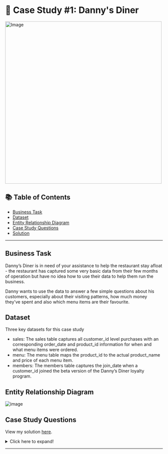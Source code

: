 # 🍜 Case Study #1: Danny's Diner 
<img src="https://user-images.githubusercontent.com/81607668/127727503-9d9e7a25-93cb-4f95-8bd0-20b87cb4b459.png" alt="Image" width="500" height="520">

## 📚 Table of Contents
- [Business Task](#business-task)
- [Dataset](#dataset)
- [Entity Relationship Diagram](#entity-relationship-diagram)
- [Case Study Questions](#case-study-questions)
- [Solution](https://github.com/naman2398/SQL-Casestudy/blob/main/Danny's%20Diner/Danny's%20Diner.md)


***

## Business Task
Danny’s Diner is in need of your assistance to help the restaurant stay afloat - the restaurant has captured some very basic data from their few months of operation but have no idea how to use their data to help them run the business.

Danny wants to use the data to answer a few simple questions about his customers, especially about their visiting patterns, how much money they’ve spent and also which menu items are their favourite. 

## Dataset
Three key datasets for this case study
- sales: The sales table captures all customer_id level purchases with an corresponding order_date and product_id information for when and what menu items were ordered.
- menu: The menu table maps the product_id to the actual product_name and price of each menu item.
- members: The members table captures the join_date when a customer_id joined the beta version of the Danny’s Diner loyalty program.

## Entity Relationship Diagram

![image](https://user-images.githubusercontent.com/81607668/127271130-dca9aedd-4ca9-4ed8-b6ec-1e1920dca4a8.png)

## Case Study Questions

View my solution [here](https://github.com/naman2398/SQL-Casestudy/blob/main/Danny's%20Diner/Danny's%20Diner.md).

<details>
<summary>
Click here to expand!
</summary>

1. What is the total amount each customer spent at the restaurant?
2. How many days has each customer visited the restaurant?
3. What was the first item from the menu purchased by each customer?
4. What is the most purchased item on the menu and how many times was it purchased by all customers?
5. Which item was the most popular for each customer?
6. Which item was purchased first by the customer after they became a member?
7. Which item was purchased just before the customer became a member?
10. What is the total items and amount spent for each member before they became a member?
11. If each $1 spent equates to 10 points and sushi has a 2x points multiplier - how many points would each customer have?
12. In the first week after a customer joins the program (including their join date) they earn 2x points on all items, not just sushi - how many points do customer A and B have at the end of January?
</details>

***
